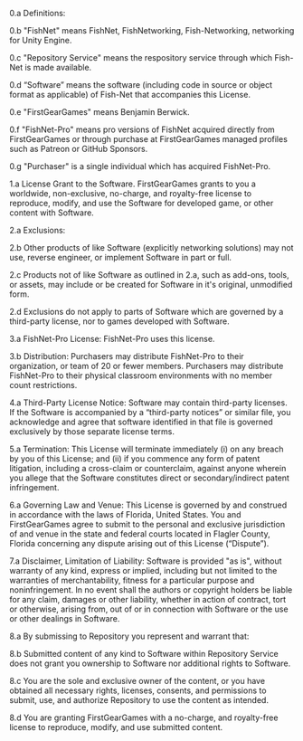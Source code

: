 0.a Definitions:

0.b "FishNet" means FishNet, FishNetworking, Fish-Networking, networking for Unity Engine.

0.c "Repository Service" means the respository service through which Fish-Net is made available.

0.d “Software” means the software (including code in source or object format as applicable) of Fish-Net that accompanies this License.

0.e "FirstGearGames" means Benjamin Berwick.

0.f "FishNet-Pro" means pro versions of FishNet acquired directly from FirstGearGames or through purchase at FirstGearGames managed profiles such as Patreon or GitHub Sponsors.

0.g "Purchaser" is a single individual which has acquired FishNet-Pro.


1.a License Grant to the Software. FirstGearGames grants to you a worldwide, non-exclusive, no-charge, and royalty-free license to reproduce, modify, and use the Software for developed game, or other content with Software.


2.a Exclusions:

2.b Other products of like Software (explicitly networking solutions) may not use, reverse engineer, or implement Software in part or full.

2.c Products not of like Software as outlined in 2.a, such as add-ons, tools, or assets, may include or be created for Software in it's original, unmodified form.

2.d Exclusions do not apply to parts of Software which are governed by a third-party license, nor to games developed with Software.


3.a FishNet-Pro License: FishNet-Pro uses this license.

3.b Distribution: Purchasers may distribute FishNet-Pro to their organization, or team of 20 or fewer members. Purchasers may distribute FishNet-Pro to their physical classroom environments with no member count restrictions.


4.a Third-Party License Notice: Software may contain third-party licenses. If the Software is accompanied by a “third-party notices” or similar file, you acknowledge and agree that software identified in that file is governed exclusively by those separate license terms.


5.a  Termination: This License will terminate immediately (i) on any breach by you of this License; and (ii) if you commence any form of patent litigation, including a cross-claim or counterclaim, against anyone wherein you allege that the Software constitutes direct or secondary/indirect patent infringement.


6.a Governing Law and Venue: This License is governed by and construed in accordance with the laws of Florida, United States. You and FirstGearGames agree to submit to the personal and exclusive jurisdiction of and venue in the state and federal courts located in Flagler County, Florida concerning any dispute arising out of this License (“Dispute”).


7.a Disclaimer, Limitation of Liability: Software is provided "as is", without warranty of any kind, express or implied, including but not limited to the warranties of merchantability, fitness for a particular purpose and noninfringement. In no event shall the authors or copyright holders be liable for any claim, damages or other liability, whether in action of contract, tort or otherwise, arising from, out of or in connection with Software or the use or other dealings in Software.

8.a By submissing to Repository you represent and warrant that:

8.b Submitted content of any kind to Software within Repository Service does not grant you ownership to Software nor additional rights to Software.

8.c You are the sole and exclusive owner of the content, or you have obtained all necessary rights, licenses, consents, and permissions to submit, use, and authorize Repository to use the content as intended.

8.d You are granting FirstGearGames with a no-charge, and royalty-free license to reproduce, modify, and use submitted content.
